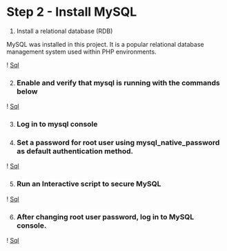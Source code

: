 # Step 2 - Install MySQL
1. Install a relational database (RDB)

MySQL was installed in this project. It is a popular relational database management system used within PHP environments.

! [Sql](Photos\p.png)

2. ### Enable and verify that mysql is running with the commands below
! [Sql](Photos\q.png)

3. ### Log in to mysql console
4. ### Set a password for root user using mysql_native_password as default authentication method.
! [Sql](Photos\r.png)

5. ### Run an Interactive script to secure MySQL
! [Sql](Photos\s.png)

6. ### After changing root user password, log in to MySQL console.
! [Sql](Photos\t.png)